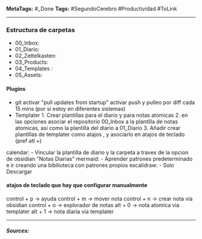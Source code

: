 **MetaTags:** #_Done
**Tags:** #SegundoCerebro #Productividad #ToLink 
- - -
### Estructura de carpetas
- 00_Inbox: 
- 01_Diario:
- 02_Zettelkasten:
- 03_Products:
- 04_Templates :
- 05_Assets:
#### Plugins
 - git
		 activar "pull updates from startup"
		 activar push y pulleo por diff cada 15 mins (por si estoy en diferentes sistemas)
- Templater
			1. Crear plantillas para el diario y para notas atomicas
			2. en las opciones asociar el repositorio 00_Inbox a la plantilla de notas atomicas, asi como la plantilla del diario a 01_Diario
			3.  Añadir crear plantillas de templater como atajos , y asociarlo en atajos de teclado (pref atl +)

calendar: 
			- Vincular la plantilla de diario y la carpeta a traves de la opcion de obsidian "Notas Diarias"
mermaid:
			- Aprender patrones predeterminado e ir creando una bibilioteca con patrones propios
excalidraw:
			- Solo Descargar

#### atajos de teclado que hay que configurar manualmente
control + p -> ayuda
control + m -> mover nota
control + n ->  crear nota  via obsidian
control + o -> explorador de notas
alt + 0 -> nota atomica via templater
alt + 1 -> nota diaria via templater
- - - 
#### ***Sources:***